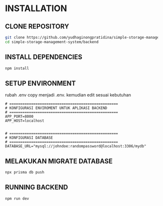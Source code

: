 # INSTALLATION

## CLONE REPOSITORY

```bash
git clone https://github.com/yudhaginongpratidina/simple-storage-management-system.git
cd simple-storage-management-system/backend
```

## INSTALL DEPENDENCIES
```bash
npm install
```

## SETUP ENVIRONMENT
rubah .env copy menjadi .env. kemudian edit sesuai kebutuhan

```env
# ==================================================
# KONFIGURASI ENVIROMENT UNTUK APLIKASI BACKEND
# ==================================================
APP_PORT=8000
APP_HOST=localhost


# ==================================================
# KONFIGURASI DATABASE
# ==================================================
DATABASE_URL="mysql://johndoe:randompassword@localhost:3306/mydb"
```

## MELAKUKAN MIGRATE DATABASE
```bash
npx prisma db push
```

## RUNNING BACKEND

```bash
npm run dev
```
